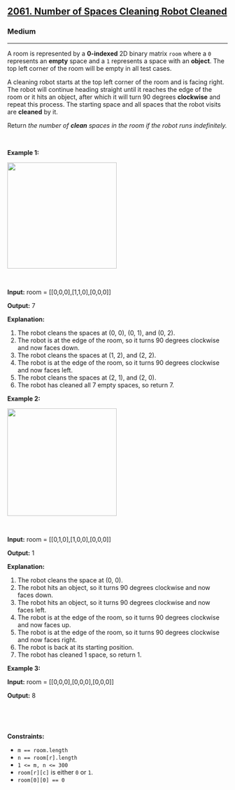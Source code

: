 <h2><a href="https://leetcode.com/problems/number-of-spaces-cleaning-robot-cleaned">2061. Number of Spaces Cleaning Robot Cleaned</a></h2><h3>Medium</h3><hr><p>A room is represented by a <strong>0-indexed</strong> 2D binary matrix <code>room</code> where a <code>0</code> represents an <strong>empty</strong> space and a <code>1</code> represents a space with an <strong>object</strong>. The top left corner of the room will be empty in all test cases.</p>

<p>A cleaning robot starts at the top left corner of the room and is facing right. The robot will continue heading straight until it reaches the edge of the room or it hits an object, after which it will turn 90 degrees <strong>clockwise</strong> and repeat this process. The starting space and all spaces that the robot visits are <strong>cleaned</strong> by it.</p>

<p>Return <em>the number of <strong>clean</strong> spaces in the room if the robot runs indefinitely.</em></p>

<p>&nbsp;</p>
<p><strong class="example">Example 1:</strong></p>
<img src="https://assets.leetcode.com/uploads/2021/11/01/image-20211101204703-1.png" style="width: 250px; height: 242px;" />
<p>&nbsp;</p>

<div class="example-block">
<p><strong>Input:</strong> <span class="example-io">room = [[0,0,0],[1,1,0],[0,0,0]]</span></p>

<p><strong>Output:</strong> <span class="example-io">7</span></p>

<p><strong>Explanation:</strong></p>

<ol>
	<li>​​​​​​​The robot cleans the spaces at (0, 0), (0, 1), and (0, 2).</li>
	<li>The robot is at the edge of the room, so it turns 90 degrees clockwise and now faces down.</li>
	<li>The robot cleans the spaces at (1, 2), and (2, 2).</li>
	<li>The robot is at the edge of the room, so it turns 90 degrees clockwise and now faces left.</li>
	<li>The robot cleans the spaces at (2, 1), and (2, 0).</li>
	<li>The robot has cleaned all 7 empty spaces, so return 7.</li>
</ol>
</div>

<p><strong class="example">Example 2:</strong></p>
<img src="https://assets.leetcode.com/uploads/2021/11/01/image-20211101204736-2.png" style="width: 250px; height: 245px;" />
<p>&nbsp;</p>

<div class="example-block">
<p><strong>Input:</strong> <span class="example-io">room = [[0,1,0],[1,0,0],[0,0,0]]</span></p>

<p><strong>Output:</strong> <span class="example-io">1</span></p>

<p><strong>Explanation:</strong></p>

<ol>
	<li>The robot cleans the space at (0, 0).</li>
	<li>The robot hits an object, so it turns 90 degrees clockwise and now faces down.</li>
	<li>The robot hits an object, so it turns 90 degrees clockwise and now faces left.</li>
	<li>The robot is at the edge of the room, so it turns 90 degrees clockwise and now faces up.</li>
	<li>The robot is at the edge of the room, so it turns 90 degrees clockwise and now faces right.</li>
	<li>The robot is back at its starting position.</li>
	<li>The robot has cleaned 1 space, so return 1.</li>
</ol>
</div>

<p><strong class="example">Example 3:</strong></p>

<div class="example-block">
<p><strong>Input:</strong> <span class="example-io">room = [[0,0,0],[0,0,0],[0,0,0]]</span></p>

<p><strong>Output:</strong> <span class="example-io">8</span>​​​​​​​</p>

<p>&nbsp;</p>
</div>

<p>&nbsp;</p>
<p><strong>Constraints:</strong></p>

<ul>
	<li><code>m == room.length</code></li>
	<li><code>n == room[r].length</code></li>
	<li><code>1 &lt;= m, n &lt;= 300</code></li>
	<li><code>room[r][c]</code> is either <code>0</code> or <code>1</code>.</li>
	<li><code>room[0][0] == 0</code></li>
</ul>
